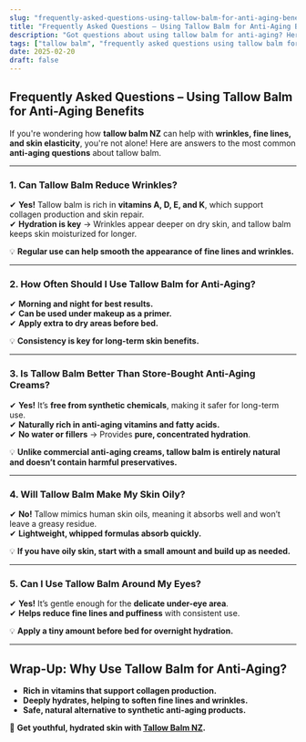```yaml
---
slug: "frequently-asked-questions-using-tallow-balm-for-anti-aging-benefits"
title: "Frequently Asked Questions – Using Tallow Balm for Anti-Aging Benefits"
description: "Got questions about using tallow balm for anti-aging? Here are the most common FAQs, from how it helps wrinkles to how often to use it."
tags: ["tallow balm", "frequently asked questions using tallow balm for anti-aging benefits", "beef tallow for skin NZ"]
date: 2025-02-20
draft: false
---
```


## Frequently Asked Questions – Using Tallow Balm for Anti-Aging Benefits  

If you're wondering how **tallow balm NZ** can help with **wrinkles, fine lines, and skin elasticity**, you're not alone! Here are answers to the most common **anti-aging questions** about tallow balm.  

---

### **1. Can Tallow Balm Reduce Wrinkles?**  

✔ **Yes!** Tallow balm is rich in **vitamins A, D, E, and K**, which support collagen production and skin repair.  
✔ **Hydration is key** → Wrinkles appear deeper on dry skin, and tallow balm keeps skin moisturized for longer.  

💡 **Regular use can help smooth the appearance of fine lines and wrinkles.**  

---

### **2. How Often Should I Use Tallow Balm for Anti-Aging?**  

✔ **Morning and night for best results.**  
✔ **Can be used under makeup as a primer.**  
✔ **Apply extra to dry areas before bed.**  

💡 **Consistency is key for long-term skin benefits.**  

---

### **3. Is Tallow Balm Better Than Store-Bought Anti-Aging Creams?**  

✔ **Yes!** It’s **free from synthetic chemicals**, making it safer for long-term use.  
✔ **Naturally rich in anti-aging vitamins and fatty acids.**  
✔ **No water or fillers** → Provides **pure, concentrated hydration**.  

💡 **Unlike commercial anti-aging creams, tallow balm is entirely natural and doesn’t contain harmful preservatives.**  

---

### **4. Will Tallow Balm Make My Skin Oily?**  

✔ **No!** Tallow mimics human skin oils, meaning it absorbs well and won’t leave a greasy residue.  
✔ **Lightweight, whipped formulas absorb quickly.**  

💡 **If you have oily skin, start with a small amount and build up as needed.**  

---

### **5. Can I Use Tallow Balm Around My Eyes?**  

✔ **Yes!** It’s gentle enough for the **delicate under-eye area**.  
✔ **Helps reduce fine lines and puffiness** with consistent use.  

💡 **Apply a tiny amount before bed for overnight hydration.**  

---

## **Wrap-Up: Why Use Tallow Balm for Anti-Aging?**  

- **Rich in vitamins that support collagen production.**  
- **Deeply hydrates, helping to soften fine lines and wrinkles.**  
- **Safe, natural alternative to synthetic anti-aging products.**  

🔗 **Get youthful, hydrated skin with [Tallow Balm NZ](https://primalpantry.co.nz/shop/products/tallow-skin/).**
